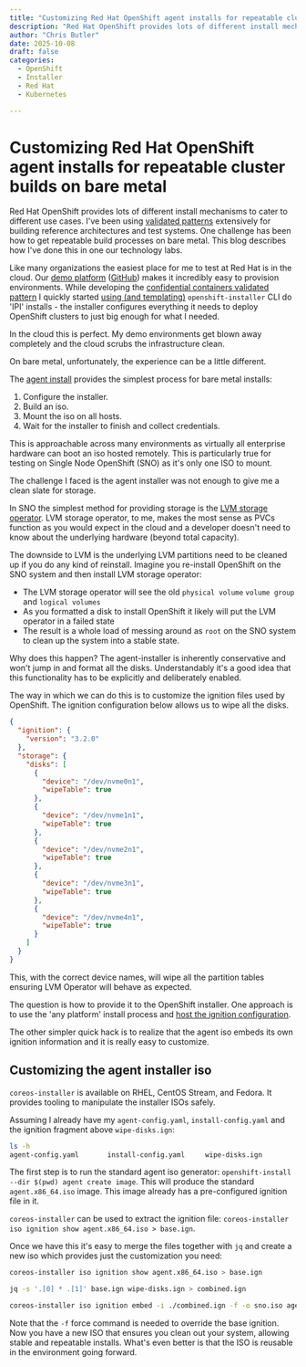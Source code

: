 ```yaml
---
title: "Customizing Red Hat OpenShift agent installs for repeatable cluster builds on bare metal"
description: "Red Hat OpenShift provides lots of different install mechanisms to cater to different use cases. I've been using [validated patterns](https://validatedpatterns.io/patterns/) extensively for building reference architectures and test systems. One challenge has been how to get repeatable build processes on bare metal. This blog describes how I've done this in one our technology labs."
author: "Chris Butler"
date: 2025-10-08
draft: false
categories:
  - OpenShift
  - Installer
  - Red Hat
  - Kubernetes

---
```


# Customizing Red Hat OpenShift agent installs for repeatable cluster builds on bare metal

Red Hat OpenShift provides lots of different install mechanisms to cater to different use cases. 
I've been using [validated patterns](https://validatedpatterns.io/patterns/) extensively for building reference architectures and test systems. One challenge has been how to get repeatable build processes on bare metal. This blog describes how I've done this in one our technology labs.

<!-- more -->

Like many organizations the easiest place for me to test at Red Hat is in the cloud.
Our [demo platform](https://demo.redhat.com/) ([GitHub](https://github.com/rhpds)) makes it incredibly easy to provision environments. 
While developing the [confidential containers validated pattern](https://github.com/validatedpatterns/coco-pattern) I quickly started [using (and templating)](https://github.com/validatedpatterns/coco-pattern/tree/main/rhdp) `openshift-installer` CLI do 'IPI' installs - the installer configures everything it needs to deploy OpenShift clusters to just big enough for what I needed.

In the cloud this is perfect. My demo environments get blown away completely and the cloud scrubs the infrastructure clean.

On bare metal, unfortunately, the experience can be a little different.

The [agent install](https://docs.redhat.com/en/documentation/openshift_container_platform/4.19/html/installing_an_on-premise_cluster_with_the_agent-based_installer/index) provides the simplest process for bare metal installs:

1. Configure the installer.
2. Build an iso.
3. Mount the iso on all hosts.
4. Wait for the installer to finish and collect credentials.

This is approachable across many environments as virtually all enterprise hardware can boot an iso hosted remotely. 
This is particularly true for testing on Single Node OpenShift (SNO) as it's only one ISO to mount.

The challenge I faced is the agent installer was not enough to give me a clean slate for storage.

In SNO the simplest method for providing storage is the [LVM storage operator](https://docs.redhat.com/en/documentation/openshift_container_platform/4.19/html/storage/persistent-storage-using-local-storage).
LVM storage operator, to me,  makes the most sense as PVCs function as you would expect in the cloud and a developer doesn't need to know about the underlying hardware (beyond total capacity).

The downside to LVM is the underlying LVM partitions need to be cleaned up if you do any kind of reinstall.
Imagine you re-install OpenShift on the SNO system and then install LVM storage operator:

- The LVM storage operator will see the old `physical volume` `volume group` and `logical volumes`
- As you formatted a disk to install OpenShift it likely will put the LVM operator in a failed state
- The result is a whole load of messing around as `root` on the SNO system to clean up the system into a stable state.

Why does this happen? The agent-installer is inherently conservative and won't jump in and format all the disks. Understandably it's a good idea that this functionality has to be explicitly and deliberately enabled.

The way in which we can do this is to customize the ignition files used by OpenShift.
The ignition configuration below allows us to wipe all the disks.

```json
{
  "ignition": {
    "version": "3.2.0"
  },
  "storage": {
    "disks": [
      {
        "device": "/dev/nvme0n1",
        "wipeTable": true
      },
      {
        "device": "/dev/nvme1n1",
        "wipeTable": true
      },
      {
        "device": "/dev/nvme2n1",
        "wipeTable": true
      },
      {
        "device": "/dev/nvme3n1",
        "wipeTable": true
      },
      {
        "device": "/dev/nvme4n1",
        "wipeTable": true
      }
    ]
  }
}
```

This, with the correct device names, will wipe all the partition tables ensuring LVM Operator will behave as expected.

The question is how to provide it to the OpenShift installer. One approach is to use the 'any platform' install process and [host the ignition configuration](https://docs.redhat.com/en/documentation/openshift_container_platform/4.19/html/installing_on_any_platform/installing-platform-agnostic#installation-user-infra-generate-k8s-manifest-ignition_installing-platform-agnostic).

The other simpler quick hack is to realize that the agent iso embeds its own ignition information and it is really easy to customize.

## Customizing the agent installer iso

`coreos-installer` is available on RHEL, CentOS Stream, and Fedora. It provides tooling to manipulate the installer ISOs safely.

Assuming I already have my `agent-config.yaml`, `install-config.yaml` and the ignition fragment above `wipe-disks.ign`:
```bash
ls -h 
agent-config.yaml       install-config.yaml     wipe-disks.ign
```

The first step is to run the standard agent iso generator: `openshift-install --dir $(pwd) agent create image`. This will produce the standard `agent.x86_64.iso` image. This image already has a pre-configured ignition file in it.

`coreos-installer` can be used to extract the ignition file: `coreos-installer iso ignition show agent.x86_64.iso > base.ign`.

Once we have this it's easy to merge the files together with `jq` and create a new iso which provides just the customization you need:

```bash
coreos-installer iso ignition show agent.x86_64.iso > base.ign

jq -s '.[0] * .[1]' base.ign wipe-disks.ign > combined.ign

coreos-installer iso ignition embed -i ./combined.ign -f -o sno.iso agent.x86_64.iso
```
Note that the `-f` force command is needed to override the base ignition. Now you have a new ISO that ensures you clean out your system, allowing stable and repeatable installs. What's even better is that the ISO is reusable in the environment going forward.
